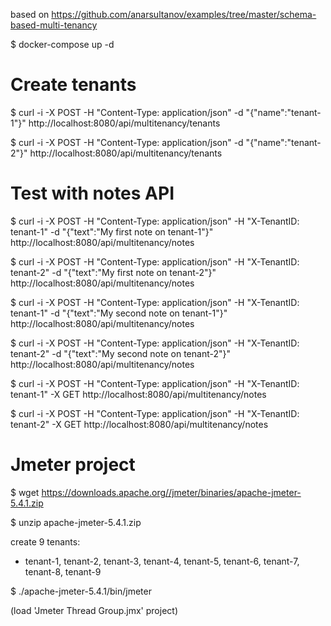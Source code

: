 based on https://github.com/anarsultanov/examples/tree/master/schema-based-multi-tenancy

$ docker-compose up -d


# Create tenants

$ curl -i -X POST -H "Content-Type: application/json" -d "{\"name\":\"tenant-1\"}" http://localhost:8080/api/multitenancy/tenants

$ curl -i -X POST -H "Content-Type: application/json" -d "{\"name\":\"tenant-2\"}" http://localhost:8080/api/multitenancy/tenants


# Test with notes API

$ curl -i -X POST -H "Content-Type: application/json" -H "X-TenantID: tenant-1" -d "{\"text\":\"My first note on tenant-1\"}" http://localhost:8080/api/multitenancy/notes

$ curl -i -X POST -H "Content-Type: application/json" -H "X-TenantID: tenant-2" -d "{\"text\":\"My first note on tenant-2\"}" http://localhost:8080/api/multitenancy/notes

$ curl -i -X POST -H "Content-Type: application/json" -H "X-TenantID: tenant-1" -d "{\"text\":\"My second note on tenant-1\"}" http://localhost:8080/api/multitenancy/notes

$ curl -i -X POST -H "Content-Type: application/json" -H "X-TenantID: tenant-2" -d "{\"text\":\"My second note on tenant-2\"}" http://localhost:8080/api/multitenancy/notes

$ curl -i -X POST -H "Content-Type: application/json" -H "X-TenantID: tenant-1" -X GET http://localhost:8080/api/multitenancy/notes

$ curl -i -X POST -H "Content-Type: application/json" -H "X-TenantID: tenant-2" -X GET http://localhost:8080/api/multitenancy/notes

# Jmeter project

$ wget https://downloads.apache.org//jmeter/binaries/apache-jmeter-5.4.1.zip

$ unzip apache-jmeter-5.4.1.zip

create 9 tenants: 
- tenant-1, tenant-2, tenant-3, tenant-4, tenant-5, tenant-6, tenant-7, tenant-8, tenant-9

$ ./apache-jmeter-5.4.1/bin/jmeter

(load 'Jmeter Thread Group.jmx' project)
